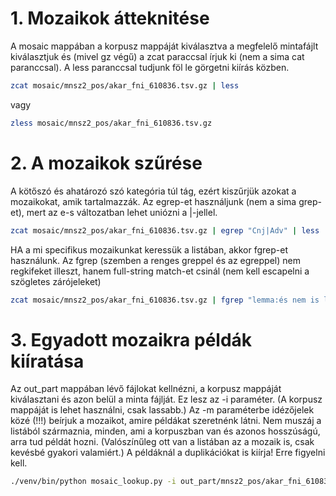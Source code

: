 # 1. Mozaikok átteknitése

A mosaic mappában a korpusz mappáját kiválasztva a megfelelő mintafájlt kiválasztjuk és (mivel gz végű) a zcat paraccsal írjuk ki (nem a sima cat paranccsal).
A less paranccsal tudjunk föl le görgetni kiírás közben.

```bash
zcat mosaic/mnsz2_pos/akar_fni_610836.tsv.gz | less
```

vagy

```bash
zless mosaic/mnsz2_pos/akar_fni_610836.tsv.gz
```

# 2. A mozaikok szűrése

A kötőszó és ahatározó szó kategória túl tág, ezért kiszűrjük azokat a mozaikokat, amik tartalmazzák.
Az egrep-et használjunk (nem a sima grep-et), mert az e-s változatban lehet uniózni a |-jellel.

```bash
zcat mosaic/mnsz2_pos/akar_fni_610836.tsv.gz | egrep "Cnj|Adv" | less
```

HA a mi specifikus mozaikunkat keressük a listában, akkor fgrep-et használunk.
Az fgrep (szemben a renges greppel és az egreppel) nem regkifeket illeszt, hanem full-string match-et csinál (nem kell escapelni a szögletes zárójeleket)

```bash
zcat mosaic/mnsz2_pos/akar_fni_610836.tsv.gz | fgrep "lemma:és nem is lemma:akar [/V][Inf]" | less
```

# 3. Egyadott mozaikra példák kiíratása

Az out_part mappában lévő fájlokat kellnézni, a korpusz mappáját kiválasztani és azon belül a minta fájlját.
Ez lesz az -i paraméter. (A korpusz mappáját is lehet használni, csak lassabb.)
Az -m paraméterbe idézőjelek közé (!!!) beírjuk a mozaikot, amire példákat szeretnénk látni.
Nem muszáj a listából származnia, minden, ami a korpuszban van és azonos hosszúságú, arra tud példát hozni.
(Valószínűleg ott van a listában az a mozaik is, csak kevésbé gyakori valamiért.)
A példáknál a duplikációkat is kiírja! Erre figyelni kell.

```bash
./venv/bin/python mosaic_lookup.py -i out_part/mnsz2_pos/akar_fni_610836.tsv -m "[/Adj][Nom] [/Adj][Nom] [/N][Acc] lemma:akar [/V][Inf]" | less
```
